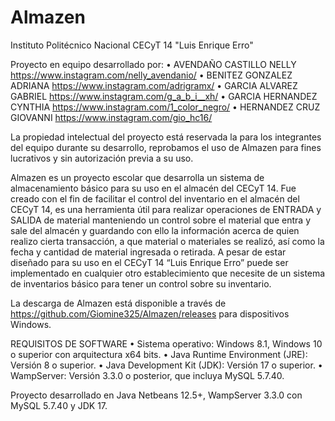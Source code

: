 # Almazen

Instituto Politécnico Nacional
CECyT 14 "Luis Enrique Erro"

Proyecto en equipo desarrollado por:
• AVENDAÑO CASTILLO NELLY   https://www.instagram.com/nelly_avendanio/
• BENITEZ GONZALEZ ADRIANA  https://www.instagram.com/adrigramx/
• GARCIA ALVAREZ GABRIEL    https://www.instagram.com/g_a_b_i__xh/
• GARCIA HERNANDEZ CYNTHIA  https://www.instagram.com/1_color_negro/
• HERNANDEZ CRUZ GIOVANNI   https://www.instagram.com/gio_hc16/

La propiedad intelectual del proyecto está reservada la para los integrantes del equipo durante su desarrollo, reprobamos el uso de Almazen para fines lucrativos y sin autorización previa a su uso.

Almazen es un proyecto escolar que desarrolla un sistema de almacenamiento básico para su uso en el almacén del CECyT 14.
Fue creado con el fin de facilitar el control del inventario en el almacén del CECyT 14, es una herramienta útil para realizar operaciones de ENTRADA y SALIDA de material manteniendo un control sobre el material que entra y sale del almacén y guardando con ello la información acerca de quien realizo cierta transacción, a que material o materiales se realizó, así como la fecha y cantidad de material ingresada o retirada. A pesar de estar diseñado para su uso en el CECyT 14 “Luis Enrique Erro” puede ser implementado en cualquier otro establecimiento que necesite de un sistema de inventarios básico para tener un control sobre su inventario.

La descarga de Almazen está disponible a través de https://github.com/Giomine325/Almazen/releases para dispositivos Windows.

REQUISITOS DE SOFTWARE
• Sistema operativo: Windows 8.1, Windows 10 o superior con arquitectura x64 bits.
• Java Runtime Environment (JRE): Versión 8 o superior.
• Java Development Kit (JDK): Versión 17 o superior.
• WampServer: Versión 3.3.0 o posterior, que incluya MySQL 5.7.40.

Proyecto desarrollado en Java Netbeans 12.5+, WampServer 3.3.0 con MySQL 5.7.40 y JDK 17.